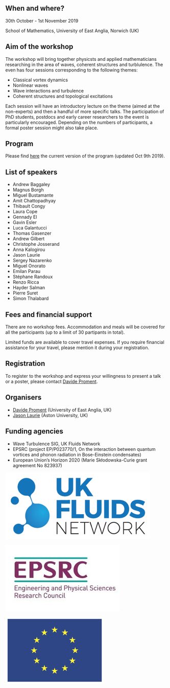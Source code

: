 ## When and where?
30th October - 1st November 2019

School of Mathematics, University of East Anglia, Norwich (UK)

## Aim of the workshop
The workshop will bring together physicsts and applied mathematicians researching in the area of waves, coherent structures and turblulence. The even has four sessions corresponding to the following themes:
- Classical vortex dynamics
- Nonlinear waves
- Wave interactions and turbulence
- Coherent structures and topological excitations

Each session will have an introductory lecture on the theme (aimed at the non-experts) and then a handful of more specific talks.
The participation of PhD students, postdocs and early career researchers to the event is particularly encouraged.
Depending on the numbers of participants, a formal poster session might also take place.

## Program
Please find [here](./program_V04.pdf) the current version of the program (updated Oct 9th 2019).

## List of speakers
- Andrew Baggaley
- Magnus Borgh
- Miguel Bustamante
- Amit Chattopadhyay
- Thibault Congy
- Laura Cope
- Gennady El
- Gavin Esler
- Luca Galantucci
- Thomas Gasenzer
- Andrew Gilbert
- Christophe Josserand
- Anna Kalogirou
- Jason Laurie
- Sergey Nazarenko
- Miguel Onorato
- Emilan Parau
- Stéphane Randoux
- Renzo Ricca
- Hayder Salman
- Pierre Suret
- Simon Thalabard

## Fees and financial support
There are no workshop fees. 
Accommodation and meals will be covered for all the participants (up to a limit of 30 partipants in total).

Limited funds are available to cover travel expenses.
If you require financial assistance for your travel, please mention it during your registration.

## Registration
To register to the workshop and express your willingness to present a talk or a poster, please contact [Davide Proment](mailto:d.proment@uea.ac.uk).

## Organisers
- [Davide Proment](http://davideproment.pythonanywhere.com) (University of East Anglia, UK)
- [Jason Laurie](http://www.jasonlaurie.com/) (Aston University, UK)

## Funding agencies
- Wave Turbulence SIG, UK Fluids Network
- EPSRC (project EP/P023770/1, On the interaction between quantum vortices and phonon radiation in Bose-Einstein condensates)
- European Union’s Horizon 2020 (Marie Skłodowska-Curie grant agreement No 823937)

![](https://github.com/davideproment/WCST2019/raw/master/UKFluidsNetwork.png "UK Fluids Network")

![](https://github.com/davideproment/WCST2019/raw/master/EPSRC.png "EPSRC")

![](https://github.com/davideproment/WCST2019/raw/master/flag_yellow.png "EU flag")

